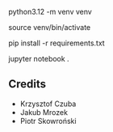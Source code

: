 python3.12 -m venv venv

source venv/bin/activate

pip install -r requirements.txt

jupyter notebook .

## Credits

- Krzysztof Czuba
- Jakub Mrozek
- Piotr Skowroński
